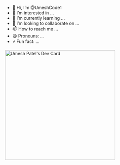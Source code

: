- 👋 Hi, I’m @UmeshCode1
- 👀 I’m interested in ...
- 🌱 I’m currently learning ...
- 💞️ I’m looking to collaborate on ...
- 📫 How to reach me ...
- 😄 Pronouns: ...
- ⚡ Fun fact: ...


<a href="https://app.daily.dev/umeshpatel09"><img src="https://api.daily.dev/devcards/v2/BmHu40swNNQ5PNgF2rktx.png?r=7hl&type=default" width="356" alt="Umesh Patel's Dev Card"/></a>
